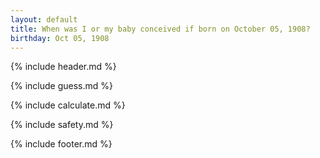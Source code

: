 ```yaml
---
layout: default
title: When was I or my baby conceived if born on October 05, 1908?
birthday: Oct 05, 1908
---
```


{% include header.md %}

{% include guess.md %}

{% include calculate.md %}

{% include safety.md %}

{% include footer.md %}



